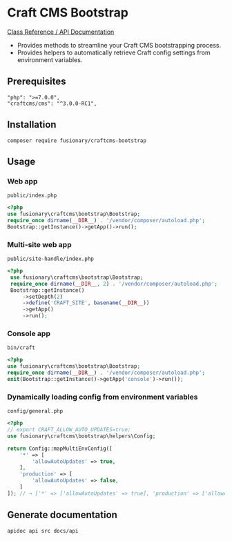 # Craft CMS Bootstrap

[Class Reference / API Documentation](http://htmlpreview.github.io/?https://github.com/timkelty/craftcms-bootstrap/blob/master/docs/api/index.html)

- Provides methods to streamline your Craft CMS bootstrapping process.
- Provides helpers to automatically retrieve Craft config settings from environment variables.

## Prerequisites

```
"php": ">=7.0.0",
"craftcms/cms": "^3.0.0-RC1",
```

## Installation

```
composer require fusionary/craftcms-bootstrap
```

## Usage

### Web app

`public/index.php`
```php
<?php
use fusionary\craftcms\bootstrap\Bootstrap;
require_once dirname(__DIR__) . '/vendor/composer/autoload.php';
Bootstrap::getInstance()->getApp()->run();
```

### Multi-site web app

`public/site-handle/index.php`
```php
<?php
 use fusionary\craftcms\bootstrap\Bootstrap;
 require_once dirname(__DIR__, 2) . '/vendor/composer/autoload.php';
 Bootstrap::getInstance()
     ->setDepth(2)
     ->define('CRAFT_SITE', basename(__DIR__))
     ->getApp()
     ->run();
```

### Console app

`bin/craft`
```php
<?php
use fusionary\craftcms\bootstrap\Bootstrap;
require_once dirname(__DIR__) . '/vendor/composer/autoload.php';
exit(Bootstrap::getInstance()->getApp('console')->run());
```

### Dynamically loading config from environment variables

`config/general.php`
```php
<?php
// export CRAFT_ALLOW_AUTO_UPDATES=true;
use fusionary\craftcms\bootstrap\helpers\Config;

return Config::mapMultiEnvConfig([
    '*' => [
        'allowAutoUpdates' => true,
    ],
    'production' => [
        'allowAutoUpdates' => false,
    ]
]); // → ['*' => ['allowAutoUpdates' => true], 'production' => ['allowAutoUpdates' => true]]
```

## Generate documentation

```
apidoc api src docs/api
```
